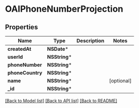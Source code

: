 # OAIPhoneNumberProjection

## Properties
Name | Type | Description | Notes
------------ | ------------- | ------------- | -------------
**createdAt** | **NSDate*** |  | 
**userId** | **NSString*** |  | 
**phoneNumber** | **NSString*** |  | 
**phoneCountry** | **NSString*** |  | 
**name** | **NSString*** |  | [optional] 
**_id** | **NSString*** |  | 

[[Back to Model list]](../README#documentation-for-models) [[Back to API list]](../README#documentation-for-api-endpoints) [[Back to README]](../README)


